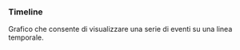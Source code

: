 ### **Timeline**

Grafico che consente di visualizzare una serie di eventi su una linea temporale.






